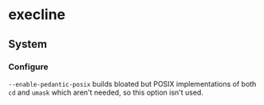 # execline
## System
### Configure
`--enable-pedantic-posix` builds bloated but POSIX implementations of both `cd`
and `umask` which aren't needed, so this option isn't used.
